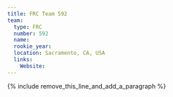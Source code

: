 ```yaml
---
title: FRC Team 592
team:
  type: FRC
  number: 592
  name:
  rookie_year:
  location: Sacramento, CA, USA
  links:
    Website:
---
```


{% include remove_this_line_and_add_a_paragraph %}
